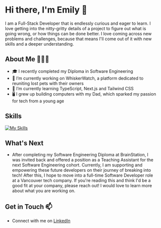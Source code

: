 # Hi there, I'm Emily 👋
I am a Full-Stack Developer that is endlessly curious and eager to learn. I love getting into the nitty-gritty details of a project to figure out what is going wrong, or how things can be done better. I love coming across new problems and challenges, because that means I'll come out of it with new skills and a deeper understanding.

## About Me 💁🏻‍♀️
- 🎓 I recently completed my Diploma in Software Engineering
- 🔭 I’m currently working on WhiskerWatch, a platform dedicated to reuniting lost pets with their owners
- 🌱 I’m currently learning TypeScript, Next.js and Tailwind CSS
- 🖥️ I grew up building computers with my Dad, which sparked my passion for tech from a young age

## Skills 
[![My Skills](https://skillicons.dev/icons?i=html,css,sass,tailwind,js,ts,react,nextjs,firebase,nodejs,npm,express,mysql,gcp,postman,vite,vscode,git,github)](https://skillicons.dev)

## What's Next
- After completing my Software Engineering Diploma at BrainStation, I was invited back and offered a position as a Teaching Assistant for the next Software Engineering cohort. Currently, I am supporting and empowering these future developers on their journey of breaking into tech! After this, I hope to move into a full-time Software Developer role at a Vancouver tech company. If you're reading this and think I'd be a good fit at your company, please reach out! I would love to learn more about what you are working on.

## Get in Touch 📫
- Connect with me on [LinkedIn](https://www.linkedin.com/in/emilyjschur/)
